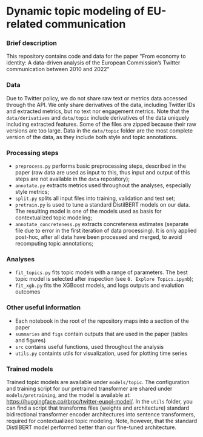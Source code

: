# Dynamic topic modeling of EU-related communication


### Brief description
This repository contains code and data for the paper "From economy to identity: A data-driven analysis of the European Commission’s Twitter communication between 2010 and 2022"

### Data
Due to Twitter policy, we do not share raw text or metrics data accessed through the API. We only share derivatives of the data, including Twitter IDs and extracted metrics, but no text nor engagement metrics. Note that the `data/derivatives` and `data/topic` include derivatives of the data uniquely including extracted features. Some of the files are zipped because their raw versions are too large. Data in the `data/topic` folder are the most complete version of the data, as they include both style and topic annotations.

### Processing steps
- `preprocess.py` performs basic preprocessing steps, described in the paper (raw data are used as input to this, thus input and output of this steps are not available in the `data` repository);
- `annotate.py` extracts metrics used throughout the analyses, especially style metrics;
- `split.py` splits all input files into training, validation and test set;
- `pretrain.py` is used to tune a standard DistilBERT models on our data. The resulting model is one of the models used as basis for contextualized topic modeling;
- `annotate_concreteness.py` extracts concreteness estimates (separate file due to error in the first iteration of data processing). It is only applied post-hoc, after all data have been processed and merged, to avoid recomputing topic annotations;

### Analyses
- `fit_topics.py` fits topic models with a range of parameters. The best topic model is selected after inspection (see `0. Explore Topics.ipynb`);
- `fit_xgb.py` fits the XGBoost models, and logs outputs and evalution outcomes

### Other useful information
- Each notebook in the root of the repository maps into a section of the paper
- `summaries` and `figs` contain outputs that are used in the paper (tables and figures)
- `src` contains useful functions, used throughout the analysis
- `utils.py` containts utils for visualization, used for plotting time series

### Trained models
Trained topic models are available under `models/topic`. The configuration and training script for our pretrained transformer are shared under `models/pretraining`, and the model is available at: https://huggingface.co/rbroc/twitter-eupol-model/. In the `utils` folder, you can find a script that transforms files (weights and architecture) standard bidirectional transformer encoder architectures into sentence transformers, required for contextualized topic modeling. Note, however, that the standard DistilBERT model performed better than our fine-tuned architecture.